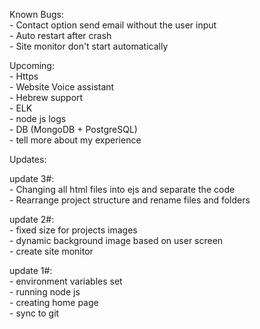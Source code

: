 Known Bugs:  
	- Contact option send email without the user input  
	- Auto restart after crash  
	- Site monitor don't start automatically  

Upcoming:  
	- Https  
	- Website Voice assistant  
	- Hebrew support  
	- ELK  
	- node js logs  
	- DB (MongoDB + PostgreSQL)  
	- tell more about my experience  


Updates:  

update 3#:  
    - Changing all html files into ejs and separate the code  
    - Rearrange project structure and rename files and folders   

update 2#:  
	- fixed size for projects images  
	- dynamic background image based on user screen  
	- create site monitor   

update 1#:  
	- environment variables set  
	- running node js  
	- creating home page  
	- sync to git  
	